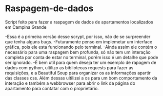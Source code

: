 # Raspagem-de-dados
Script feito para fazer a raspagem de dados de apartamentos localizados em Campina Grande


-Essa é a primeira versão desse scrypt, por isso, não de se surpreender que tenha alguns bugs.
-Futuramente penso em implemetar um interface gráfica, pois ele esta funcionando pelo terminal.
-Ainda assim ele contém o necessário para uma raspagem bem profunda, só não tem um interação completa por conta de estar no terminal, porém isso é um detalhe que pode ser ignorado.
-É bem util para quem deseja ter um exemplo de rapagem de dados com python, ultilizo as bibliotecas requests para fazer as requisições, e a Beautiful Soup para organizar os as informações apartir das classes css. Além dessas ultilizei a os para um bom comportamento da interação e também a webbrowser para abrir o link da página do apartamento para contatar com o proprietário.
